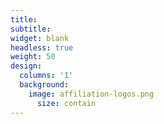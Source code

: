 ```yaml
---
title:
subtitle:
widget: blank
headless: true
weight: 50
design:
  columns: '1'
  background:
    image: affiliation-logos.png
      size: contain
---
```

